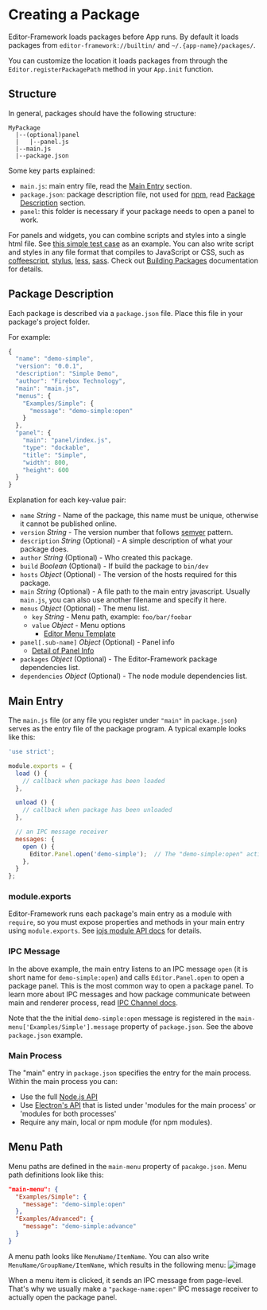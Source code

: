 # Creating a Package

Editor-Framework loads packages before App runs. By default it loads packages from `editor-framework://builtin/` and `~/.{app-name}/packages/`.

You can customize the location it loads packages from through the `Editor.registerPackagePath` method in your `App.init` function.

## Structure

In general, packages should have the following structure:

```plain
MyPackage
  |--(optional)panel
  |   |--panel.js
  |--main.js
  |--package.json
```

Some key parts explained:

- `main.js`: main entry file, read the [Main Entry](#main-entry) section.
- `package.json`: package description file, not used for [npm](https://www.npmjs.com/), read [Package Description](#package-description) section.
- `panel`: this folder is necessary if your package needs to open a panel to work.

For panels and widgets, you can combine scripts and styles into a single html file. See [this simple test case](/test/fixtures/packages/simple/panel/panel.js) as an example. You can also write script and styles in any file format that compiles to JavaScript or CSS, such as [coffeescript](http://coffeescript.org/), [stylus](https://learnboost.github.io/stylus/), [less](http://lesscss.org/), [sass](http://sass-lang.com/). Check out [Building Packages](load-and-build-packages.md) documentation for details.

## Package Description

Each package is described via a `package.json` file. Place this file in your package's project folder.

For example:

```js
{
  "name": "demo-simple",
  "version": "0.0.1",
  "description": "Simple Demo",
  "author": "Firebox Technology",
  "main": "main.js",
  "menus": {
    "Examples/Simple": {
      "message": "demo-simple:open"
    }
  },
  "panel": {
    "main": "panel/index.js",
    "type": "dockable",
    "title": "Simple",
    "width": 800,
    "height": 600
  }
}
```

Explanation for each key-value pair:

  - `name` *String* - Name of the package, this name must be unique, otherwise it cannot be published online.
  - `version` *String* - The version number that follows [semver](http://semver.org/) pattern.
  - `description` *String* (Optional) - A simple description of what your package does.
  - `author` *String* (Optional) - Who created this package.
  - `build` *Boolean* (Optional) - If build the package to `bin/dev`
  - `hosts` *Object* (Optional) - The version of the hosts required for this package.
  - `main` *String* (Optional) - A file path to the main entry javascript. Usually `main.js`, you can also use another filename and specify it here.
  - `menus` *Object* (Optional) - The menu list.
    - `key` *String* - Menu path, example: `foo/bar/foobar`
    - `value` *Object* - Menu options
      - [Editor Menu Template](https://github.com/cocos-creator/editor-framework/blob/master/docs/api/core/menu.md)
  - `panel[.sub-name]` *Object* (Optional) - Panel info
    - [Detail of Panel Info](create-panels.md)
  - `packages` *Object* (Optional) - The Editor-Framework package dependencies list.
  - `dependencies` *Object* (Optional) - The node module dependencies list.

## Main Entry

The `main.js` file (or any file you register under `"main"` in `package.json`) serves as the entry file of the package program. A typical example looks like this:

```js
'use strict';

module.exports = {
  load () {
    // callback when package has been loaded
  },

  unload () {
    // callback when package has been unloaded
  },

  // an IPC message receiver
  messages: {
    open () {
      Editor.Panel.open('demo-simple');  // The "demo-simple:open" action will open this package via `Editor.Panel.open`
    },
  }
};
```

### module.exports

Editor-Framework runs each package's main entry as a module with `require`, so you must expose properties and methods in your main entry using `module.exports`. See [iojs module API docs](https://iojs.org/api/modules.html#modules_module_exports) for details.

### IPC Message

In the above example, the main entry listens to an IPC message `open` (it is short name for `demo-simple:open`) and calls `Editor.Panel.open` to open a package panel. This is the most common way to open a package panel. To learn more about IPC messages and how package communicate between main and renderer process, read [IPC Channel docs](ipc-channel.md).

Note that the the initial `demo-simple:open` message is registered in the `main-menu['Examples/Simple'].message` property of `package.json`. See the above `package.json` example.

### Main Process

The "main" entry in `package.json` specifies the entry for the main process. Within the main process you can:

- Use the full [Node.js API](https://nodejs.org/api/)
- Use [Electron's API](https://github.com/atom/electron/tree/master/docs#api-references) that is listed under 'modules for the main process' or 'modules for both processes'
- Require any main, local or npm module (for npm modules).

## Menu Path

Menu paths are defined in the `main-menu` property of `pacakge.json`. Menu path definitions look like this:

```json
"main-menu": {
  "Examples/Simple": {
    "message": "demo-simple:open"
  },
  "Examples/Advanced": {
    "message": "demo-simple:advance"
  }
}
```

A menu path looks like `MenuName/ItemName`. You can also write `MenuName/GroupName/ItemName`, which results in the following menu:
![image](https://cloud.githubusercontent.com/assets/344547/8249697/89da532e-169f-11e5-9f69-d49731ea0ca6.png)

When a menu item is clicked, it sends an IPC message from page-level. That's why we usually make a `"package-name:open"` IPC message receiver to actually open the package panel.
